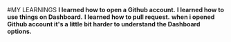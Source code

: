#MY LEARNINGS
**I learned how to open a Github account.**
**I learned how to use things on Dashboard.**
**I learned how to pull request.**
**when i opened Github account it's a little bit harder to understand the Dashboard options.**
